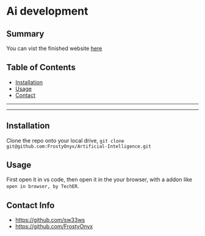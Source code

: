 # Ai development

## Summary



You can vist the finished website [here](https://FrostyOnyx.github.io/Artificial-Intelligence/)

## Table of Contents

- [Installation](#installation)
- [Usage](#usage)
- [Contact](#contact-info)

---

---

## Installation

Clone the repo onto your local drive, ```git clone git@github.com:FrostyOnyx/Artificial-Intelligence.git```

## Usage

First open it in vs code, then open it in the your browser, with a addon like ```open in browser, by TechER```.

## Contact Info

- https://github.com/sw33ws
- https://github.com/FrostyOnyx
